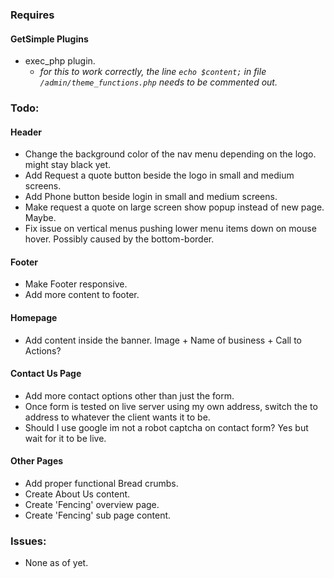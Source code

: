 
### Requires ###

#### GetSimple Plugins ####
* exec_php plugin.
	* *for this to work correctly, the line `echo $content;` in file `/admin/theme_functions.php` needs to be commented out.*

### Todo: ###

#### Header ####
* Change the background color of the nav menu depending on the logo. might stay black yet.
* Add Request a quote button beside the logo in small and medium screens.
* Add Phone button beside login in small and medium screens.
* Make request a quote on large screen show popup instead of new page. Maybe.
* Fix issue on vertical menus pushing lower menu items down on mouse hover. Possibly caused by the bottom-border.


#### Footer ####
* Make Footer responsive. 
* Add more content to footer.


#### Homepage ####
* Add content inside the banner. Image + Name of business + Call to Actions?


#### Contact Us Page ####
* Add more contact options other than just the form.
* Once form is tested on live server using my own address, switch the to address to whatever the client wants it to be.
* Should I use google im not a robot captcha on contact form? Yes but wait for it to be live.


#### Other Pages ####
* Add proper functional Bread crumbs.
* Create About Us content.
* Create 'Fencing' overview page.
* Create 'Fencing' sub page content.



### Issues: ###
* None as of yet.
